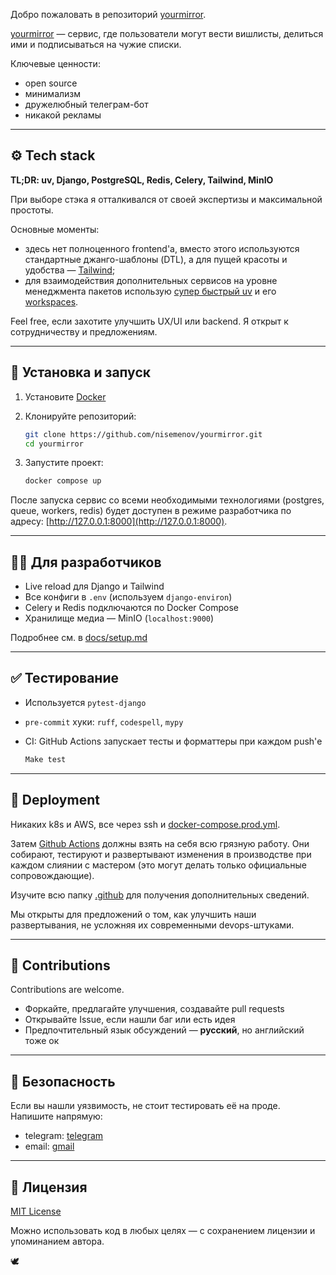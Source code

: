 Добро пожаловать в репозиторий [yourmirror](www.yourmirror.ru).

[yourmirror](www.yourmirror.ru) — сервис, где пользователи могут вести вишлисты, делиться ими и подписываться на чужие списки.

Ключевые ценности:
- open source
- минимализм
- дружелюбный телеграм-бот
- никакой рекламы

---

## ⚙️ Tech stack

**TL;DR: uv, Django, PostgreSQL, Redis, Celery, Tailwind, MinIO**

При выборе стэка я отталкивался от своей экспертизы и максимальной простоты.

Основные моменты:
- здесь нет полноценного frontend'а, вместо этого используются стандартные джанго-шаблоны (DTL), а для пущей красоты и удобства — [Tailwind](https://tailwindcss.com/);
- для взаимодействия дополнительных сервисов на уровне менеджмента пакетов использую [супер быстрый uv](https://docs.astral.sh/uv/) и его [workspaces](https://docs.astral.sh/uv/concepts/projects/workspaces/).

Feel free, если захотите улучшить UX/UI или backend. Я открыт к сотрудничеству и предложениям.

---

## 🚀 Установка и запуск

1. Установите [Docker](https://www.docker.com/get-started)

2. Клонируйте репозиторий:

    ```sh
    git clone https://github.com/nisemenov/yourmirror.git
    cd yourmirror
    ```

3. Запустите проект:

    ```sh
    docker compose up
    ```

После запуска сервис со всеми необходимыми технологиями (postgres, queue, workers, redis) будет доступен в режиме разработчика по адресу: [http://127.0.0.1:8000](http://127.0.0.1:8000).

---

## 👨‍💻 Для разработчиков

- Live reload для Django и Tailwind
- Все конфиги в `.env` (используем `django-environ`)
- Celery и Redis подключаются по Docker Compose
- Хранилище медиа — MinIO (`localhost:9000`)

Подробнее см. в [docs/setup.md](docs/setup.md)

---

## ✅ Тестирование

- Используется `pytest-django`
- `pre-commit` хуки: `ruff`, `codespell`, `mypy`
- CI: GitHub Actions запускает тесты и форматтеры при каждом push'е

    ```sh
    Make test
    ```

---

## 🚢 Deployment

Никаких k8s и AWS, все через ssh и [docker-compose.prod.yml](docker-compose.production.yml).

Затем [Github Actions](.github/workflows/deploy.yml) должны взять на себя всю грязную работу. Они собирают, тестируют и развертывают изменения в производстве при каждом слиянии с мастером (это могут делать только официальные сопровождающие).

Изучите всю папку [.github](.github) для получения дополнительных сведений.

Мы открыты для предложений о том, как улучшить наши развертывания, не усложняя их современными devops-штуками.

---

## 🤝 Contributions

Contributions are welcome.

- Форкайте, предлагайте улучшения, создавайте pull requests
- Открывайте Issue, если нашли баг или есть идея
- Предпочтительный язык обсуждений — **русский**, но английский тоже ок

---

## 🔐 Безопасность

Если вы нашли уязвимость, не стоит тестировать её на проде. Напишите напрямую:

- telegram: [telegram](https://t.me/nikissem)
- email: [gmail](mailto:nasemenov726@gmail.com)

---

## 📜 Лицензия

[MIT License](LICENSE)

Можно использовать код в любых целях — с сохранением лицензии и упоминанием автора.

🕊️
